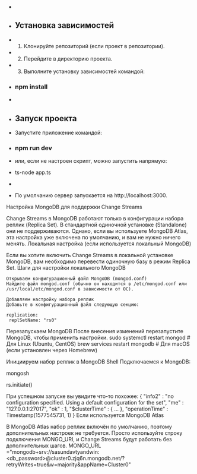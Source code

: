 
 * 
 * ## Установка зависимостей
 * 1. Клонируйте репозиторий (если проект в репозитории).
 * 2. Перейдите в директорию проекта.
 * 3. Выполните установку зависимостей командой:

 *  ### npm install
 * 
 * ## Запуск проекта
 * Запустите приложение командой:
 *   ### npm run dev
 * или, если не настроен скрипт, можно запустить напрямую:
 *    ts-node app.ts
 * 
 * По умолчанию сервер запускается на http://localhost:3000.



 Настройка MongoDB для поддержки Change Streams

Change Streams в MongoDB работают только в конфигурации набора реплик (Replica Set). В стандартной одиночной установке (Standalone) они не поддерживаются. Однако, если вы используете MongoDB Atlas, эта настройка уже включена по умолчанию, и вам не нужно ничего менять.
Локальная настройка (если используется локальный MongoDB)

Если вы хотите включить Change Streams в локальной установке MongoDB, вам необходимо перевести одиночную базу в режим Replica Set.
Шаги для настройки локального MongoDB

    Открываем конфигурационный файл MongoDB (mongod.conf)
    Найдите файл mongod.conf (обычно он находится в /etc/mongod.conf или /usr/local/etc/mongod.conf в зависимости от ОС).

    Добавляем настройку набора реплик
    Добавьте в конфигурационный файл следующую секцию:

    replication:
     replSetName: "rs0"

Перезапускаем MongoDB
После внесения изменений перезапустите MongoDB, чтобы применить настройки.
sudo systemctl restart mongod  # Для Linux (Ubuntu, CentOS)
brew services restart mongodb  # Для macOS (если установлен через Homebrew)

Инициируем набор реплик в MongoDB Shell
Подключаемся к MongoDB:

mongosh

rs.initiate()

При успешном запуске вы увидите что-то похожее:
{
   "info2" : "no configuration specified. Using a default configuration for the set",
   "me" : "127.0.0.1:27017",
   "ok" : 1,
   "$clusterTime" : { ... },
   "operationTime" : Timestamp(1577545731, 1)
}
Если используется MongoDB Atlas

В MongoDB Atlas набор реплик включён по умолчанию, поэтому дополнительных настроек не требуется. Просто используйте строку подключения MONGO_URI, и Change Streams будут работать без дополнительных шагов.
MONGO_URL ="mongodb+srv://sasundavtyandwin:<db_password>@cluster0.zjq6n.mongodb.net/?retryWrites=true&w=majority&appName=Cluster0"